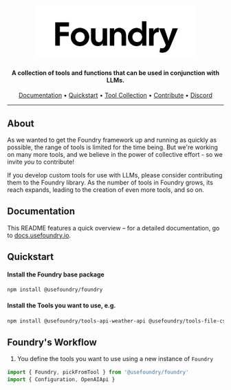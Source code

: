 <p align="center">
  <a href="https://docs.withfoundry.org">
  
  <picture>
    <source height="125" media="(prefers-color-scheme: dark)" srcset="./docs/logo/dark.svg">
    <img height="125" alt="Foundry" src="./docs/logo/light.svg">
  </picture>
</a>
</p>

<h4 align="center">A collection of tools and functions that can be used in conjunction with LLMs.</h4>

<p align="center">
  <a href="https://docs.usefoundry.io">Documentation</a> •
  <a href="https://docs.usefoundry.io/quickstart">Quickstart</a> • 
  <a href="https://docs.usefoundry.io/tools">Tool Collection</a> • 
  <a href="https://docs.usefoundry.io/contributing">Contribute</a> •
  <a href="https://discord.gg/xsZfmakRhw">Discord</a>

</p>

<hr/>

## About

As we wanted to get the Foundry framework up and running as quickly as possible, the range of tools is limited for the time being. But we're working on many more tools, and we believe in the power of collective effort - so we invite _you_ to contribute!

If you develop custom tools for use with LLMs, please consider contributing them to the Foundry library. As the number of tools in Foundry grows, its reach expands, leading to the creation of even more tools, and so on.

## Documentation

This README features a quick overview – for a detailed documentation, go to [docs.usefoundry.io](https://docs.usefoundry.io).

## Quickstart

#### Install the Foundry base package

```bash
npm install @usefoundry/foundry
```

#### Install the Tools you want to use, e.g.

```bash
npm install @usefoundry/tools-api-weather-api @usefoundry/tools-file-csv
```

## Foundry's Workflow

1. You define the tools you want to use using a new instance of `Foundry`

```typescript
import { Foundry, pickFromTool } from '@usefoundry/foundry'
import { Configuration, OpenAIApi } 